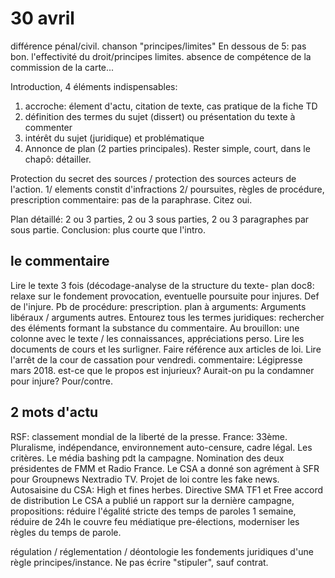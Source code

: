 # 30 avril

différence pénal/civil.
chanson "principes/limites"
En dessous de 5: pas bon.
l'effectivité du droit/principes limites.
absence de compétence de la commission de la carte...

Introduction, 4 éléments indispensables:
1. accroche: élement d'actu, citation de texte, cas pratique de la fiche TD
2. définition des termes du sujet (dissert) ou présentation du texte à commenter
3. intérêt du sujet (juridique) et problématique
4. Annonce de plan (2 parties principales). Rester simple, court, dans le chapô: détailler.

Protection du secret des sources / protection des sources acteurs de l'action.
1/ elements constit d'infractions 2/ poursuites, règles de procédure, prescription
commentaire: pas de la paraphrase. Citez oui.

Plan détaillé: 2 ou 3 parties, 2 ou 3 sous parties, 2 ou 3 paragraphes par sous partie.
Conclusion: plus courte que l'intro.

## le commentaire
Lire le texte 3 fois (décodage-analyse de la structure du texte-
plan doc8: relaxe sur le fondement provocation, eventuelle poursuite pour injures. Def de l'injure. Pb de procédure: prescription.
plan à arguments: Arguments libéraux / arguments autres.
Entourez tous les termes juridiques: rechercher des éléments formant la substance du commentaire. Au brouillon: une colonne avec le texte / les connaissances, appréciations perso.
Lire les documents de cours et les surligner. Faire référence aux articles de loi.
Lire l'arrêt de la cour de cassation pour vendredi. commentaire: Légipresse mars 2018.
est-ce que le propos est injurieux? Aurait-on pu la condamner pour injure? Pour/contre.

## 2 mots d'actu
RSF: classement mondial de la liberté de la presse. France: 33ème. Pluralisme, indépendance, environnement auto-censure, cadre légal. Les critères.
Le média bashing pdt la campagne.
Nomination des deux présidentes de FMM et Radio France.
Le CSA a donné son agrément à SFR pour Groupnews Nextradio TV.
Projet de loi contre les fake news.
Autosaisine du CSA: High et fines herbes. Directive SMA
TF1 et Free accord de distribution
Le CSA a publié un rapport sur la dernière campagne, propositions: réduire l'égalité stricte des temps de paroles 1 semaine, réduire de 24h le couvre feu médiatique pre-élections, moderniser les règles du temps de parole.

régulation / réglementation / déontologie
les fondements juridiques d'une règle
principes/instance.
Ne pas écrire "stipuler", sauf contrat.
